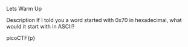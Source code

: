 Lets Warm Up

Description
If I told you a word started with 0x70 in hexadecimal, what would it start with in ASCII?

picoCTF{p}